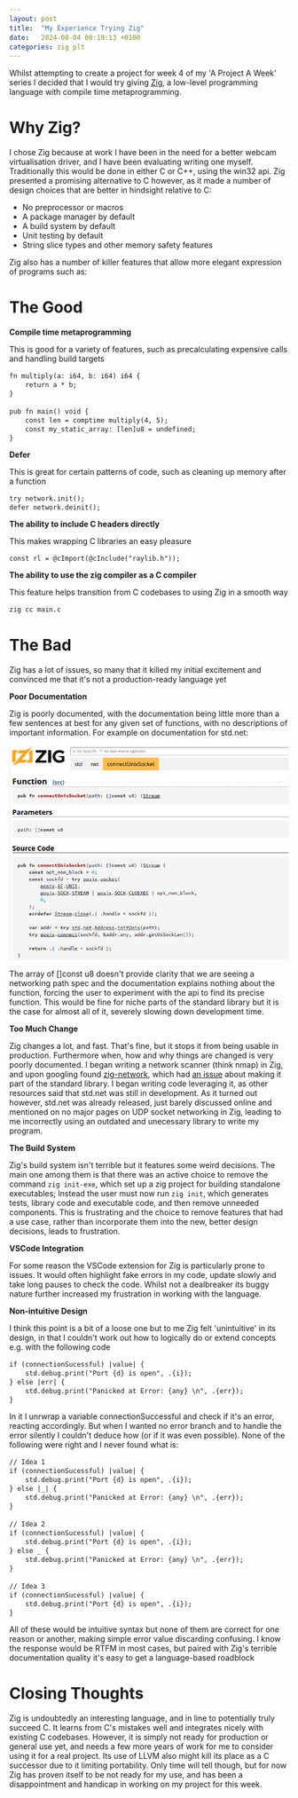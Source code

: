 ```yaml
---
layout: post
title:  "My Experience Trying Zig"
date:   2024-08-04 00:19:13 +0100
categories: zig plt
---
```


Whilst attempting to create a project for week 4 of my 'A Project A Week' series I decided that I would try giving [Zig](https://ziglang.org/), a low-level programming language with compile time metaprogramming.

# Why Zig?
I chose Zig because at work I have been in the need for a better webcam virtualisation driver, and I have been evaluating writing one myself. Traditionally this would be done in either C or C++, using the win32 api. Zig presented a promising alternative to C however, as it made a number of design choices that are better in hindsight relative to C:
- No preprocessor or macros
- A package manager by default
- A build system by default
- Unit testing by default
- String slice types and other memory safety features

Zig also has a number of killer features that allow more elegant expression of programs such as:

# The Good
**Compile time metaprogramming**

This is good for a variety of features, such as precalculating expensive calls and handling build targets
```zig
fn multiply(a: i64, b: i64) i64 {
    return a * b;
}

pub fn main() void {
    const len = comptime multiply(4, 5);
    const my_static_array: [len]u8 = undefined;
}
```
**Defer**

This is great for certain patterns of code, such as cleaning up memory after a function
```zig
try network.init();
defer network.deinit();
```
**The ability to include C headers directly**

This makes wrapping C libraries an easy pleasure
```zig
const rl = @cImport(@cInclude("raylib.h"));
```
**The ability to use the zig compiler as a C compiler**

This feature helps transition from C codebases to using Zig in a smooth way
```bash
zig cc main.c
```

# The Bad
Zig has a lot of issues, so many that it killed my initial excitement and convinced me that it's not a production-ready language yet

**Poor Documentation**

Zig is poorly documented, with the documentation being little more than a few sentences at best for any given set of functions, with no descriptions of important information. For example on documentation for std.net:

![](/images/zig-stdnet-docs.png)

The array of []const u8 doesn't provide clarity that we are seeing a networking path spec and the documentation explains nothing about the function, forcing the user to experiment with the api to find its precise function. This would be fine for niche parts of the standard library but it is the case for almost all of it, severely slowing down development time.

**Too Much Change**

Zig changes a lot, and fast. That's fine, but it stops it from being usable in production. Furthermore when, how and why things are changed is very poorly documented. I began writing a network scanner (think nmap) in Zig, and upon googling found [zig-network](https://github.com/ikskuh/zig-network/tree/master), which had [an issue](https://github.com/ikskuh/zig-network/issues/21) about making it part of the standard library. I began writing code leveraging it, as other resources said that std.net was still in development. As it turned out however, std.net was already released, just barely discussed online and mentioned on no major pages on UDP socket networking in Zig, leading to me incorrectly using an outdated and unecessary library to write my program.

**The Build System**

Zig's build system isn't terrible but it features some weird decisions. The main one among them is that there was an active choice to remove the command `zig init-exe`, which set up a zig project for building standalone executables; Instead the user must now run `zig init`, which generates tests, library code and executable code, and then remove unneeded components. This is frustrating and the choice to remove features that had a use case, rather than incorporate them into the new, better design decisions, leads to frustration.

**VSCode Integration**

For some reason the VSCode extension for Zig is particularly prone to issues. It would often highlight fake errors in my code, update slowly and take long pauses to check the code. Whilst not a dealbreaker its buggy nature further increased my frustration in working with the language.

**Non-intuitive Design**

I think this point is a bit of a loose one but to me Zig felt 'unintuitive' in its design, in that I couldn't work out how to logically do or extend concepts e.g. with the following code
```zig
if (connectionSucessful) |value| {
    std.debug.print("Port {d} is open", .{i});
} else |err| {
    std.debug.print("Panicked at Error: {any} \n", .{err});
}
```

In it I unrwrap a variable connectionSuccessful and check if it's an error, reacting accordingly. But when I wanted no error branch and to handle the error silently I couldn't deduce how (or if it was even possible). None of the following were right and I never found what is:
```zig
// Idea 1
if (connectionSucessful) |value| {
    std.debug.print("Port {d} is open", .{i});
} else |_| {
    std.debug.print("Panicked at Error: {any} \n", .{err});
}

// Idea 2
if (connectionSucessful) |value| {
    std.debug.print("Port {d} is open", .{i});
} else _ {
    std.debug.print("Panicked at Error: {any} \n", .{err});
}

// Idea 3
if (connectionSucessful) |value| {
    std.debug.print("Port {d} is open", .{i});
}
```
All of these would be intuitive syntax but none of them are correct for one reason or another, making simple error value discarding confusing. I know the response would be RTFM in most cases, but paired with Zig's terrible documentation quality it's easy to get a language-based roadblock

# Closing Thoughts
Zig is undoubtedly an interesting language, and in line to potentially truly succeed C. It learns from C's mistakes well and integrates nicely with existing C codebases. However, it is simply not ready for production or general use yet, and needs a few more years of work for me to consider using it for a real project. Its use of LLVM also might kill its place as a C successor due to it limiting portability. Only time will tell though, but for now Zig has proven itself to be not ready for my use, and has been a disappointment and handicap in working on my project for this week.